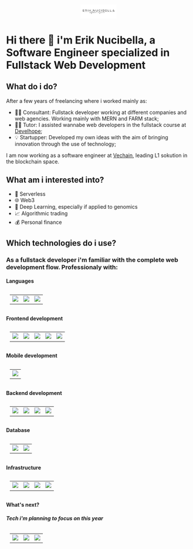<!--
**akanoce/akanoce** is a ✨ _special_ ✨ repository because its `README.md` (this file) appears on your GitHub profile.
-->
<div id="header" align="center">
  <img src="img/logo.png" width="100"/>
</div>

# Hi there 👋 i'm Erik Nucibella, a Software Engineer specialized in Fullstack Web Development

## What do i do?

After a few years of freelancing where i worked mainly as:

- 🧑‍💻 Consultant: Fullstack developer working at different companies and web agencies. Working mainly with MERN and FARM stack;
- 🧑‍🏫 Tutor: I assisted wannabe web developers in the fullstack course at [Develhope](https://develhope.co/);
- 💡 Startupper: Developed my own ideas with the aim of bringing innovation through the use of technology;

I am now working as a software engineer at [Vechain](http://vechain.org/), leading L1 sokution in the blockchain space.

## What am i interested into?

- :satellite: Serverless
- :globe_with_meridians: Web3
- :100: Deep Learning, especially if applied to genomics
- :chart_with_upwards_trend: Algorithmic trading
- :moneybag: Personal finance

## Which technologies do i use?

### As a fullstack developer i'm familiar with the complete web development flow. Professionaly with:

#### Languages

<table style="padding:10px" >
  <tr>
    <td> 
  <img src='https://upload.wikimedia.org/wikipedia/commons/6/6a/JavaScript-logo.png?20120221235433' height='40px' />
    </td>
      
 <td>
  <img src='https://upload.wikimedia.org/wikipedia/commons/thumb/4/4c/Typescript_logo_2020.svg/1200px-Typescript_logo_2020.svg.png' height='40px' />
    </td>
     <td>
  <img src='https://upload.wikimedia.org/wikipedia/commons/thumb/c/c3/Python-logo-notext.svg/1024px-Python-logo-notext.svg.png' height='40px' />
    </td>
    
</tr>
  </table>

#### Frontend development

<table style="padding:10px" >
  <tr>
    <td> 
    <img src='https://www.juicymedia.co.uk/application/files/4615/1838/4923/html_css_js.png'  height="40px" />
    </td>
      
 <td>
    <img src='https://upload.wikimedia.org/wikipedia/commons/thumb/a/a7/React-icon.svg/2300px-React-icon.svg.png' height="40px" />
    </td>
     <td>
    <img src='https://www.drupal.org/files/project-images/screenshot_361.png' height="40px" />
    </td>
             <td>
  <img src='https://redux.js.org/img/redux-logo-landscape.png' height='40px' />
    </td>
         <td>
  <img src='https://react-query-v3.tanstack.com/_next/static/images/emblem-light-628080660fddb35787ff6c77e97ca43e.svg' height='40px' />
    </td>
    
    
</tr>

  </table>
  
#### Mobile development 
<table style="padding:10px" >
  <tr>
    <td> 
<img src='https://www.datocms-assets.com/45470/1631026680-logo-react-native.png' height='40px' />
    </td>
    
</tr>
  </table>
  
#### Backend development 
<table style="padding:10px" >
  <tr>
    <td> 
  <img src='https://upload.wikimedia.org/wikipedia/commons/thumb/7/7e/Node.js_logo_2015.svg/2560px-Node.js_logo_2015.svg.png' height='40px' />
    </td>
        <td> 
  <img src='https://cdn.worldvectorlogo.com/logos/fastapi-1.svg' height='40px' />
    </td>
         <td>
  <img src='https://www.geekandjob.com/uploads/wiki/2e5b0058b2d38158b21439fe06e9b8fabe3cb139.png' height='40px' />
    </td>
         <td>
  <img src='https://repository-images.githubusercontent.com/69495170/8125e100-61bc-11e9-8d9f-eb01f522f962' height='40px' />
    </td>
    
</tr>
  </table>

#### Database 
<table style="padding:10px" >
  <tr>
    <td> 
  <img src='https://upload.wikimedia.org/wikipedia/commons/thumb/9/93/MongoDB_Logo.svg/2560px-MongoDB_Logo.svg.png' height='40px' />
    </td>
        <td> 
  <img src='https://code.4noobz.net/wp-content/uploads/2019/07/MongoDB-Realm-database.png' height='40px' />
    </td>

    
</tr>
  </table>
  
#### Infrastructure 
<table style="padding:10px">
  <tr>
    <td> 
  <img src='https://www.websiterating.com/wp-content/uploads/virtual-private-server-hosting.png' height='40px' />
    </td>
        <td> 
  <img src='https://d1.awsstatic.com/acs/characters/Logos/Docker-Logo_Horizontel_279x131.b8a5c41e56b77706656d61080f6a0217a3ba356d.png' height='40px' />
    </td>
            <td> 
  <img src='https://i0.wp.com/indomus.it/wp-content/uploads/Docker-Compose-Logo.jpg?fit=1851%2C889&ssl=1' height='40px' />
    </td>
            <td> 
  <img src='https://www.nginx.com/wp-content/uploads/2018/08/NGINX-logo-rgb-large.png' height='40px' />
    </td>
    
</tr>
  </table>

#### What's next?

##### Tech i'm planning to focus on this year

  <table style="padding:10px">
  <tr>
    <td> 
  <img src='https://trpc.io/img/logo.svg' height='40px' />
    </td>
        <td> 
  <img src='https://upload.wikimedia.org/wikipedia/commons/thumb/0/05/Go_Logo_Blue.svg/1280px-Go_Logo_Blue.svg.png' height='40px' />
    </td>

  <td> 
  <img src='https://upload.wikimedia.org/wikipedia/commons/thumb/d/d5/Rust_programming_language_black_logo.svg/1200px-Rust_programming_language_black_logo.svg.png' height='40px' />
    </td>
    
</tr>
  </table>
